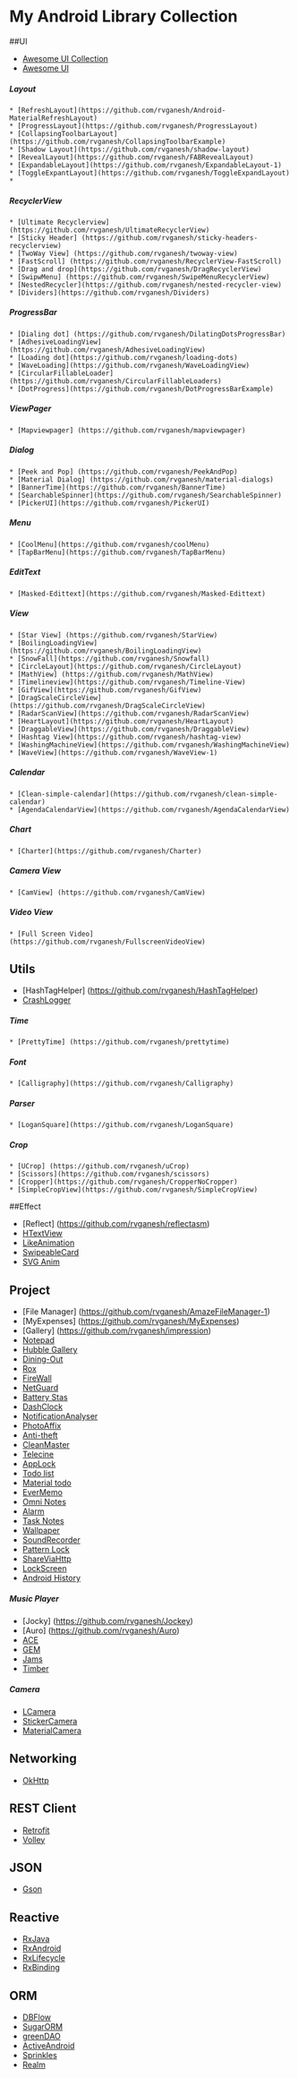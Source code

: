 # My Android Library Collection

##UI
 * [Awesome UI Collection](https://github.com/rvganesh/awesome-android-ui)
 * [Awesome UI](https://github.com/rvganesh/awesome-android-1)
 
  ##### Layout
    * [RefreshLayout](https://github.com/rvganesh/Android-MaterialRefreshLayout)
    * [ProgressLayout](https://github.com/rvganesh/ProgressLayout)
    * [CollapsingToolbarLayout](https://github.com/rvganesh/CollapsingToolbarExample)
    * [Shadow Layout](https://github.com/rvganesh/shadow-layout)
    * [RevealLayout](https://github.com/rvganesh/FABRevealLayout)
    * [ExpandableLayout](https://github.com/rvganesh/ExpandableLayout-1)
    * [ToggleExpantLayout](https://github.com/rvganesh/ToggleExpandLayout)
    * 
  ##### RecyclerView
    * [Ultimate Recyclerview](https://github.com/rvganesh/UltimateRecyclerView)
    * [Sticky Header] (https://github.com/rvganesh/sticky-headers-recyclerview)
    * [TwoWay View] (https://github.com/rvganesh/twoway-view) 
    * [FastScroll] (https://github.com/rvganesh/RecyclerView-FastScroll)
    * [Drag and drop](https://github.com/rvganesh/DragRecyclerView)
    * [SwipwMenu] (https://github.com/rvganesh/SwipeMenuRecyclerView)
    * [NestedRecycler](https://github.com/rvganesh/nested-recycler-view)
    * [Dividers](https://github.com/rvganesh/Dividers)
 
  ##### ProgressBar
    * [Dialing dot] (https://github.com/rvganesh/DilatingDotsProgressBar)
    * [AdhesiveLoadingView](https://github.com/rvganesh/AdhesiveLoadingView)
    * [Loading dot](https://github.com/rvganesh/loading-dots)
    * [WaveLoading](https://github.com/rvganesh/WaveLoadingView)
    * [CircularFillableLoader](https://github.com/rvganesh/CircularFillableLoaders)
    * [DotProgress](https://github.com/rvganesh/DotProgressBarExample)

  ##### ViewPager
    * [Mapviewpager] (https://github.com/rvganesh/mapviewpager)

  ##### Dialog
    * [Peek and Pop] (https://github.com/rvganesh/PeekAndPop)
    * [Material Dialog] (https://github.com/rvganesh/material-dialogs)
    * [BannerTime](https://github.com/rvganesh/BannerTime)
    * [SearchableSpinner](https://github.com/rvganesh/SearchableSpinner)
    * [PickerUI](https://github.com/rvganesh/PickerUI)
    
  ##### Menu
    * [CoolMenu](https://github.com/rvganesh/coolMenu)
    * [TapBarMenu](https://github.com/rvganesh/TapBarMenu)
    
  ##### EditText
    * [Masked-Edittext](https://github.com/rvganesh/Masked-Edittext)
    
  ##### View
    * [Star View] (https://github.com/rvganesh/StarView)
    * [BoilingLoadingView] (https://github.com/rvganesh/BoilingLoadingView)
    * [SnowFall](https://github.com/rvganesh/Snowfall)
    * [CircleLayout](https://github.com/rvganesh/CircleLayout)
    * [MathView] (https://github.com/rvganesh/MathView)
    * [Timelineview](https://github.com/rvganesh/Timeline-View)
    * [GifView](https://github.com/rvganesh/GifView)
    * [DragScaleCircleView](https://github.com/rvganesh/DragScaleCircleView)
    * [RadarScanView](https://github.com/rvganesh/RadarScanView)
    * [HeartLayout](https://github.com/rvganesh/HeartLayout)
    * [DraggableView](https://github.com/rvganesh/DraggableView)
    * [Hashtag View](https://github.com/rvganesh/hashtag-view)
    * [WashingMachineView](https://github.com/rvganesh/WashingMachineView)
    * [WaveView](https://github.com/rvganesh/WaveView-1)
    
  ##### Calendar
    * [Clean-simple-calendar](https://github.com/rvganesh/clean-simple-calendar)
    * [AgendaCalendarView](https://github.com/rvganesh/AgendaCalendarView)
     
  ##### Chart
    * [Charter](https://github.com/rvganesh/Charter)
    
  ##### Camera View 
    * [CamView] (https://github.com/rvganesh/CamView)

  ##### Video View 
    * [Full Screen Video] (https://github.com/rvganesh/FullscreenVideoView)

## Utils
 * [HashTagHelper] (https://github.com/rvganesh/HashTagHelper)
 * [CrashLogger](https://github.com/rvganesh/CrashWoodpecker)
 
  ##### Time
    * [PrettyTime] (https://github.com/rvganesh/prettytime)
  
  ##### Font
    * [Calligraphy](https://github.com/rvganesh/Calligraphy)
  
  ##### Parser
    * [LoganSquare](https://github.com/rvganesh/LoganSquare)
  
  ##### Crop
    * [UCrop] (https://github.com/rvganesh/uCrop)
    * [Scissors](https://github.com/rvganesh/scissors)
    * [Cropper](https://github.com/rvganesh/CropperNoCropper)
    * [SimpleCropView](https://github.com/rvganesh/SimpleCropView)

##Effect
   * [Reflect] (https://github.com/rvganesh/reflectasm)
   * [HTextView](https://github.com/rvganesh/HTextView)
   * [LikeAnimation](https://github.com/rvganesh/LikeAnimation)
   * [SwipeableCard](https://github.com/rvganesh/SwipeableCard)
   * [SVG Anim](https://github.com/rvganesh/vectalign)
 
## Project
 * [File Manager] (https://github.com/rvganesh/AmazeFileManager-1)
 * [MyExpenses] (https://github.com/rvganesh/MyExpenses)
 * [Gallery] (https://github.com/rvganesh/impression)
 * [Notepad](https://github.com/rvganesh/notepad)
 * [Hubble Gallery](https://github.com/rvganesh/hubble_gallery)
 * [Dining-Out](https://github.com/rvganesh/dining-out)
 * [Rox](https://github.com/rvganesh/rox-android)
 * [FireWall](https://github.com/rvganesh/afwall)
 * [NetGuard](https://github.com/rvganesh/NetGuard)
 * [Battery Stas](https://github.com/rvganesh/BetterBatteryStats)
 * [DashClock](https://github.com/rvganesh/dashclock)
 * [NotificationAnalyser](https://github.com/rvganesh/Notification-Analyser)
 * [PhotoAffix](https://github.com/rvganesh/photo-affix)
 * [Anti-theft](https://github.com/rvganesh/prey-android-client)
 * [CleanMaster](https://github.com/rvganesh/superCleanMaster)
 * [Telecine](https://github.com/rvganesh/Telecine)
 * [AppLock](https://github.com/rvganesh/ToolWizAppLock)
 * [Todo list](https://github.com/rvganesh/Conquer)
 * [Material todo](https://github.com/rvganesh/Minimal-Todo)
 * [EverMemo](https://github.com/rvganesh/EverMemo)
 * [Omni Notes](https://github.com/rvganesh/Omni-Notes)
 * [Alarm ](https://github.com/rvganesh/Remindly)
 * [Task Notes](https://github.com/rvganesh/opentasks)
 * [Wallpaper](https://github.com/rvganesh/wall-splash-android)
 * [SoundRecorder](https://github.com/rvganesh/SoundRecorder)
 * [Pattern Lock](https://github.com/rvganesh/PatternLock)
 * [ShareViaHttp](https://github.com/rvganesh/shareviahttp)
 * [LockScreen](https://github.com/rvganesh/Pi-Locker)
 * [Android History](https://github.com/rvganesh/android-historian)
 
  ##### Music Player
  * [Jocky] (https://github.com/rvganesh/Jockey)
  * [Auro] (https://github.com/rvganesh/Auro)
  * [ACE](https://github.com/rvganesh/ACEMusicPlayer)
  * [GEM](https://github.com/rvganesh/GEM)
  * [Jams](https://github.com/rvganesh/JamsMusicPlayer)
  * [Timber](https://github.com/rvganesh/Timber)
  
  ##### Camera
  * [LCamera](https://github.com/rvganesh/lcamera)
  * [StickerCamera](https://github.com/rvganesh/StickerCamera)
  * [MaterialCamera](https://github.com/rvganesh/material-camera)
  
## Networking
* [OkHttp](https://github.com/square/okhttp)

## REST Client
* [Retrofit](https://github.com/square/retrofit)
* [Volley](https://github.com/mcxiaoke/android-volley)

## JSON
* [Gson](https://github.com/google/gson)

## Reactive
* [RxJava](https://github.com/ReactiveX/RxJava)
* [RxAndroid](https://github.com/ReactiveX/RxAndroid)
* [RxLifecycle](https://github.com/trello/RxLifecycle)
* [RxBinding](https://github.com/JakeWharton/RxBinding)

## ORM
* [DBFlow](https://github.com/Raizlabs/DBFlow)
* [SugarORM](https://github.com/satyan/sugar)
* [greenDAO](https://github.com/greenrobot/greenDAO)
* [ActiveAndroid](https://github.com/pardom/ActiveAndroid)
* [Sprinkles](https://github.com/emilsjolander/sprinkles)
* [Realm](https://github.com/realm/realm-java)
